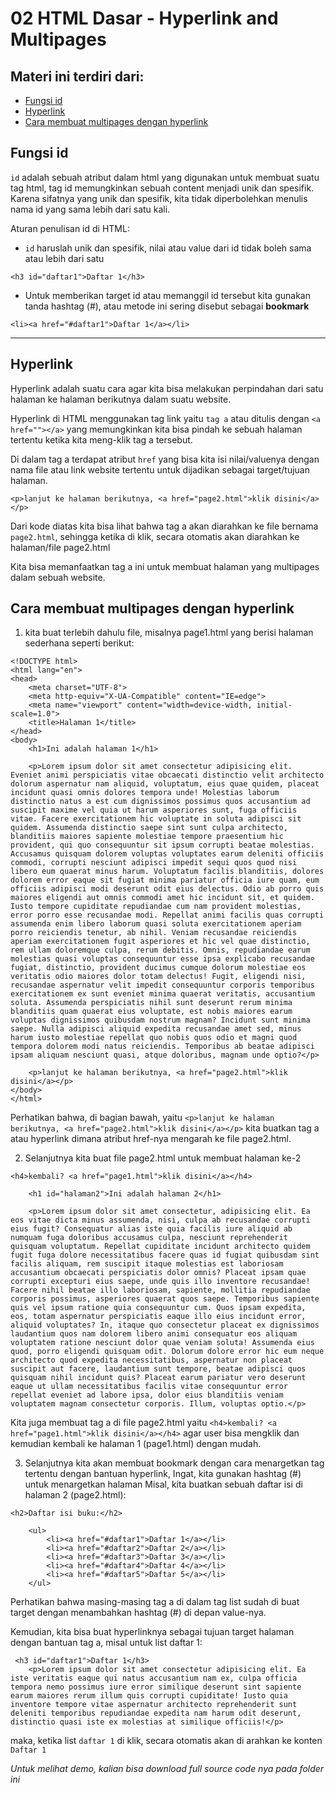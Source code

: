 # 02 HTML Dasar - Hyperlink and Multipages

## Materi ini terdiri dari:
- [Fungsi id](https://github.com/Juwono136/SCB_Coding/tree/master/02%20HTML%20Dasar%20-%20Hyperlink%20and%20Multipages#fungsi-id)
- [Hyperlink](https://github.com/Juwono136/SCB_Coding/tree/master/02%20HTML%20Dasar%20-%20Hyperlink%20and%20Multipages#hyperlink)
- [Cara membuat multipages dengan hyperlink](https://github.com/Juwono136/SCB_Coding/tree/master/02%20HTML%20Dasar%20-%20Hyperlink%20and%20Multipages#cara-membuat-multipages-dengan-hyperlink)

## Fungsi id
`id` adalah sebuah atribut dalam html yang digunakan untuk membuat suatu tag html, tag id memungkinkan sebuah content menjadi unik dan spesifik.
Karena sifatnya yang unik dan spesifik, kita tidak diperbolehkan menulis nama id yang sama lebih dari satu kali.

Aturan penulisan id di HTML:
- `id` haruslah unik dan spesifik, nilai atau value dari id tidak boleh sama atau lebih dari satu
```html5
<h3 id="daftar1">Daftar 1</h3>
```

- Untuk memberikan target id atau memanggil id tersebut kita gunakan tanda hashtag (#), atau metode ini sering disebut sebagai **bookmark**
```html5
<li><a href="#daftar1">Daftar 1</a></li>
```

___

## Hyperlink
Hyperlink adalah suatu cara agar kita bisa melakukan perpindahan dari satu halaman ke halaman berikutnya dalam suatu website.

Hyperlink di HTML menggunakan tag link yaitu `tag a` atau ditulis dengan `<a href=""></a>` yang memungkinkan kita bisa pindah ke sebuah halaman tertentu ketika kita meng-klik tag a tersebut.

Di dalam tag a terdapat atribut `href` yang bisa kita isi nilai/valuenya dengan nama file atau link website tertentu untuk dijadikan sebagai target/tujuan halaman.

```html5
<p>lanjut ke halaman berikutnya, <a href="page2.html">klik disini</a></p>
```

Dari kode diatas kita bisa lihat bahwa tag a akan diarahkan ke file bernama `page2.html`, sehingga ketika di klik, secara otomatis akan diarahkan ke halaman/file page2.html

Kita bisa memanfaatkan tag a ini untuk membuat halaman yang multipages dalam sebuah website.

## Cara membuat multipages dengan hyperlink
1. kita buat terlebih dahulu file, misalnya page1.html yang berisi halaman sederhana seperti berikut:
```html5
<!DOCTYPE html>
<html lang="en">
<head>
    <meta charset="UTF-8">
    <meta http-equiv="X-UA-Compatible" content="IE=edge">
    <meta name="viewport" content="width=device-width, initial-scale=1.0">
    <title>Halaman 1</title>
</head>
<body>
    <h1>Ini adalah halaman 1</h1>

    <p>Lorem ipsum dolor sit amet consectetur adipisicing elit. Eveniet animi perspiciatis vitae obcaecati distinctio velit architecto dolorum aspernatur nam aliquid, voluptatum, eius quae quidem, placeat incidunt quasi omnis dolores tempora unde! Molestias laborum distinctio natus a est cum dignissimos possimus quos accusantium ad suscipit maxime vel quia ut harum asperiores sunt, fuga officiis vitae. Facere exercitationem hic voluptate in soluta adipisci sit quidem. Assumenda distinctio saepe sint sunt culpa architecto, blanditiis maiores sapiente molestiae tempore praesentium hic provident, qui quo consequuntur sit ipsum corrupti beatae molestias. Accusamus quisquam dolorem voluptas voluptates earum deleniti officiis commodi, corrupti nesciunt adipisci impedit sequi quos quod nisi libero eum quaerat minus harum. Voluptatum facilis blanditiis, dolores dolorem error eaque sit fugiat minima pariatur officia iure quam, eum officiis adipisci modi deserunt odit eius delectus. Odio ab porro quis maiores eligendi aut omnis commodi amet hic incidunt sit, et quidem. Iusto tempore cupiditate repudiandae cum nam provident molestias, error porro esse recusandae modi. Repellat animi facilis quas corrupti assumenda enim libero laborum quasi soluta exercitationem aperiam porro reiciendis tenetur, ab nihil. Veniam recusandae reiciendis aperiam exercitationem fugit asperiores et hic vel quae distinctio, rem ullam doloremque culpa, rerum debitis. Omnis, repudiandae earum molestias quasi voluptas consequuntur esse ipsa explicabo recusandae fugiat, distinctio, provident ducimus cumque dolorum molestiae eos veritatis odio maiores dolor totam delectus! Fugit, eligendi nisi, recusandae aspernatur velit impedit consequuntur corporis temporibus exercitationem ex sunt eveniet minima quaerat veritatis, accusantium soluta. Assumenda perspiciatis nihil sunt deserunt rerum minima blanditiis quam quaerat eius voluptate, est nobis maiores earum voluptas dignissimos quibusdam nostrum magnam? Incidunt sunt minima saepe. Nulla adipisci aliquid expedita recusandae amet sed, minus harum iusto molestiae repellat quo nobis quos odio et magni quod tempora dolorem modi natus reiciendis. Temporibus ab beatae adipisci ipsam aliquam nesciunt quasi, atque doloribus, magnam unde optio?</p>

    <p>lanjut ke halaman berikutnya, <a href="page2.html">klik disini</a></p>
</body>
</html>
```
Perhatikan bahwa, di bagian bawah, yaitu `<p>lanjut ke halaman berikutnya, <a href="page2.html">klik disini</a></p>` kita buatkan tag a atau hyperlink dimana atribut href-nya mengarah ke file page2.html.

2. Selanjutnya kita buat file page2.html untuk membuat halaman ke-2
```html5
<h4>kembali? <a href="page1.html">klik disini</a></h4>
    
    <h1 id="halaman2">Ini adalah halaman 2</h1>

    <p>Lorem ipsum dolor sit amet consectetur, adipisicing elit. Ea eos vitae dicta minus assumenda, nisi, culpa ab recusandae corrupti eius fugit? Consequatur alias iste quia facilis iure aliquid ab numquam fuga doloribus accusamus culpa, nesciunt reprehenderit quisquam voluptatum. Repellat cupiditate incidunt architecto quidem fugit fuga dolore necessitatibus facere quas id fugiat quibusdam sint facilis aliquam, rem suscipit itaque molestias est laboriosam accusantium obcaecati perspiciatis dolor omnis? Placeat ipsam quae corrupti excepturi eius saepe, unde quis illo inventore recusandae! Facere nihil beatae illo laboriosam, sapiente, mollitia repudiandae corporis possimus, asperiores quaerat quos saepe. Temporibus sapiente quis vel ipsum ratione quia consequuntur cum. Quos ipsam expedita, eos, totam aspernatur perspiciatis eaque illo eius incidunt error, aliquid voluptates? In, itaque quo consectetur placeat ex dignissimos laudantium quos nam dolorem libero animi consequatur eos aliquam voluptatem ratione nesciunt dolor quae veniam soluta! Assumenda eius quod, porro eligendi quisquam odit. Dolorum dolore error hic eum neque architecto quod expedita necessitatibus, aspernatur non placeat suscipit aut facere, laudantium sunt tempore, beatae adipisci quos quisquam nihil incidunt quis? Placeat earum pariatur vero deserunt eaque ut ullam necessitatibus facilis vitae consequuntur error repellat eveniet ad labore ipsa, dolor eius blanditiis veniam voluptatem magnam consectetur corporis. Illum, voluptas optio.</p>
```

Kita juga membuat tag a di file page2.html yaitu `<h4>kembali? <a href="page1.html">klik disini</a></h4>` agar user bisa mengklik dan kemudian kembali ke halaman 1 (page1.html) dengan mudah.

3. Selanjutnya kita akan membuat bookmark dengan cara menargetkan tag tertentu dengan bantuan hyperlink, Ingat, kita gunakan hashtag (#) untuk menargetkan halaman
Misal, kita buatkan sebuah daftar isi di halaman 2 (page2.html):
```html5
<h2>Daftar isi buku:</h2>

    <ul>
        <li><a href="#daftar1">Daftar 1</a></li>
        <li><a href="#daftar2">Daftar 2</a></li>
        <li><a href="#daftar3">Daftar 3</a></li>
        <li><a href="#daftar4">Daftar 4</a></li>
        <li><a href="#daftar5">Daftar 5</a></li>
    </ul>
```
Perhatikan bahwa masing-masing tag a di dalam tag list sudah di buat target dengan menambahkan hashtag (#) di depan value-nya.

Kemudian, kita bisa buat hyperlinknya sebagai tujuan target halaman dengan bantuan tag a, misal untuk list daftar 1:
```html5
 <h3 id="daftar1">Daftar 1</h3>
    <p>Lorem ipsum dolor sit amet consectetur adipisicing elit. Ea iste veritatis eaque qui natus accusantium nam ex, culpa officia tempora nemo possimus iure error similique deserunt sint sapiente earum maiores rerum illum quis corrupti cupiditate! Iusto quia inventore tempore vitae aspernatur architecto reprehenderit sunt deleniti temporibus repudiandae expedita nam harum odit deserunt, distinctio quasi iste ex molestias at similique officiis!</p>
```
maka, ketika list `daftar 1` di klik, secara otomatis akan di arahkan ke konten `Daftar 1`

*Untuk melihat demo, kalian bisa download full source code nya pada folder ini*

